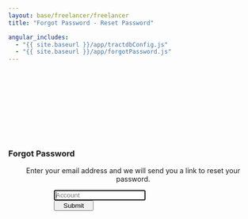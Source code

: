 ```yaml
---
layout: base/freelancer/freelancer
title: "Forgot Password - Reset Password"

angular_includes:
  - "{{ site.baseurl }}/app/tractdbConfig.js"
  - "{{ site.baseurl }}/app/forgotPassword.js"
---
```

<html>

<br><br><br><br><br><br><br><br>
<h3> Forgot Password</h3>
<div ng-app="forgotPasswordApp" ng-controller="forgotPasswordController">
<p align="center">Enter your email address and we will send you a link to reset your password.</p>
<form ng-submit="submitAccount()" id="loginForm" name="loginForm" class="form-signin">
<input class="form-control" name="account" placeholder="Account" autofocus="" required="" maxlength="20" ng-model="viewAccount" /><br/>
<button class="btn btn-small btn-primary" name="Submit" value="Submit" type="submit">Submit</button><br/><br/>
</form>
</div>

  <style>
    .wrapper {
      margin-top: 20px;
      margin-bottom: 20px;
    }
    form {
      width: 320px;
      margin: 0 auto;
    }
    .btn-small {
      width:80px !important;
      display: inline !important;
    }
  </style>

</html>